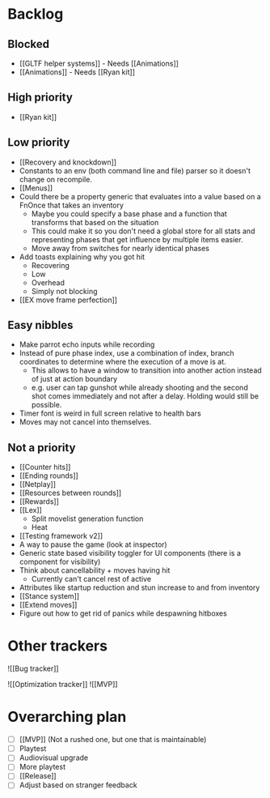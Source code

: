 # Backlog
## Blocked
- [[GLTF helper systems]] - Needs [[Animations]]
- [[Animations]] - Needs [[Ryan kit]]

## High priority
- [[Ryan kit]]

## Low priority
- [[Recovery and knockdown]]
- Constants to an env (both command line and file) parser so it doesn't change on recompile.
- [[Menus]]
- Could there be a property generic that evaluates into a value based on a FnOnce that takes an inventory
	- Maybe you could specify a base phase and a function that transforms that based on the situation
	- This could make it so you don't need a global store for all stats and representing phases that get influence by multiple items easier.
	- Move away from switches for nearly identical phases
- Add toasts explaining why you got hit
	- Recovering
	- Low
	- Overhead
	- Simply not blocking
- [[EX move frame perfection]]

## Easy nibbles
- Make parrot echo inputs while recording
- Instead of pure phase index, use a combination of index, branch coordinates to determine where the execution of a move is at.
	- This allows to have a window to transition into another action instead of just at action boundary
	- e.g. user can tap gunshot while already shooting and the second shot comes immediately and not after a delay. Holding would still be possible.
- Timer font is weird in full screen relative to health bars
- Moves may not cancel into themselves.

## Not a priority
- [[Counter hits]]
- [[Ending rounds]]
- [[Netplay]]
- [[Resources between rounds]]
- [[Rewards]]
- [[Lex]]
	- Split movelist generation function
	- Heat
- [[Testing framework v2]]
- A way to pause the game (look at inspector)
- Generic state based visibility toggler for UI components (there is a component for visibility)
- Think about cancellability + moves having hit
	- Currently can't cancel rest of active
- Attributes like startup reduction and stun increase to and from inventory
- [[Stance system]]
- [[Extend moves]]
- Figure out how to get rid of panics while despawning hitboxes

# Other trackers
![[Bug tracker]]

![[Optimization tracker]]
![[MVP]]

# Overarching plan
- [ ] [[MVP]] (Not a rushed one, but one that is maintainable)
- [ ] Playtest
- [ ] Audiovisual upgrade
- [ ] More playtest
- [ ] [[Release]]
- [ ] Adjust based on stranger feedback
